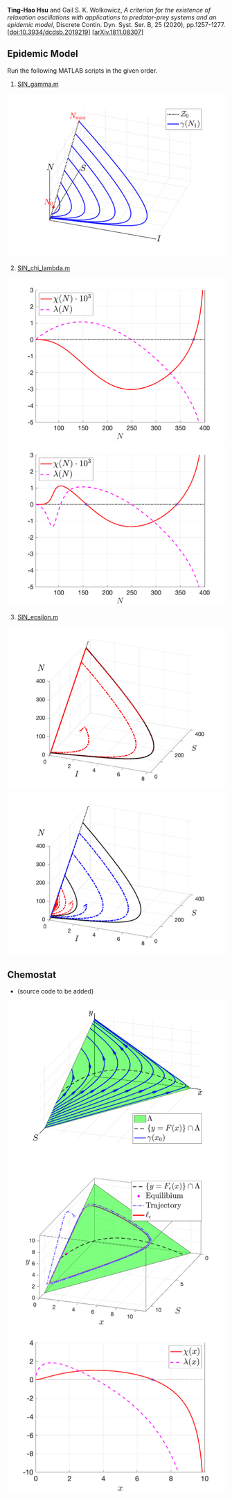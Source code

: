 **Ting-Hao Hsu** and Gail S. K. Wolkowicz, *A criterion for the existence of relaxation oscillations with applications to predator-prey systems and an epidemic model*, Discrete Contin. Dyn. Syst. Ser. B, 25 (2020), pp.1257-1277.
[[doi:10.3934/dcdsb.2019219](https://www.aimsciences.org/article/doi/10.3934/dcdsb.2019219)]
[[arXiv.1811.08307](https://arxiv.org/abs/1811.08307)]

## Epidemic Model

Run the following MATLAB scripts in the given order.

1. [SIN_gamma.m](epidemic-model/SIN_gamma.m)

![fig_SIN_gamma](epidemic-model/fig_SIN_gamma.png)

2. [SIN_chi_lambda.m](epidemic-model/SIN_chi_lambda.m)

![fig_SIN_ex1_chi_lambda](epidemic-model/fig_SIN_ex1_chi_lambda.png)
![fig_SIN_ex2_chi_lambda](epidemic-model/fig_SIN_ex2_chi_lambda.png)

3. [SIN_epsilon.m](epidemic-model/SIN_epsilon.m)

![fig_SIN_ex1_epsilon](epidemic-model/fig_SIN_ex1_epsilon.png)
![fig_SIN_ex2_epsilon](epidemic-model/fig_SIN_ex2_epsilon.png)

## Chemostat

- (source code to be added)

![fig_chemostat_gamma](chemostat/fig_chemostat_gamma.png)
![fig_chemostat_epsilon](chemostat/fig_chemostat_epsilon.png)
![fig_chemostat_chi_lambda](chemostat/fig_chemostat_chi_lambda.png)
